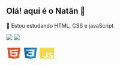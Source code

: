  ## Olá! aqui é o Natãn 👋

🌱 Estou estudando HTML, CSS e javaScript

<div>
 <img height="160em" src="https://github-readme-stats.vercel.app/api?username=NatanTeixeiraVieira&show_icons=true&theme=highcontrast&include_all_commits=true&count_private=true"/>
 <img height="160em" src="https://github-readme-stats.vercel.app/api/top-langs/?username=NatanTeixeiraVieira&layout=compact&langs_count=7&theme=highcontrast"/>
</div>

<div><br>
 <img align="center" height="30" width="40" src="https://raw.githubusercontent.com/devicons/devicon/master/icons/html5/html5-original.svg">
 <img align="center" height="30" width="40" src="https://raw.githubusercontent.com/devicons/devicon/master/icons/css3/css3-original.svg">
 <img align="center" height="30" width="40" src="https://raw.githubusercontent.com/devicons/devicon/master/icons/javascript/javascript-plain.svg">
</div>
